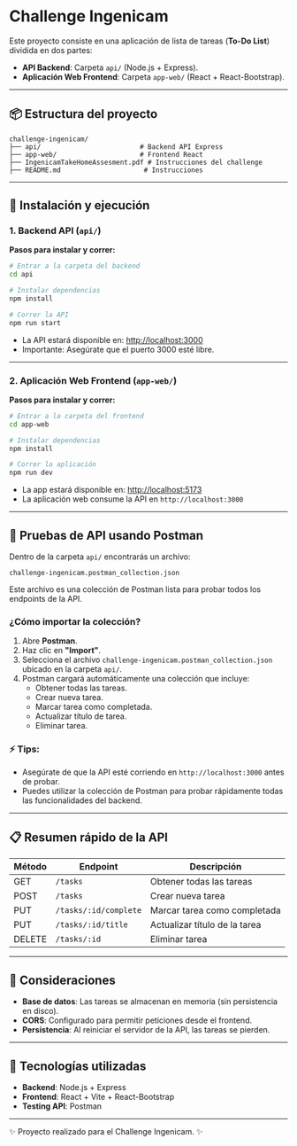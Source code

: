 
# Challenge Ingenicam

Este proyecto consiste en una aplicación de lista de tareas (**To-Do List**) dividida en dos partes:

- **API Backend**: Carpeta `api/` (Node.js + Express).
- **Aplicación Web Frontend**: Carpeta `app-web/` (React + React-Bootstrap).

---

## 📦 Estructura del proyecto

```
challenge-ingenicam/
├── api/                         # Backend API Express
├── app-web/                     # Frontend React
├── IngenicamTakeHomeAssesment.pdf # Instrucciones del challenge
├── README.md                     # Instrucciones
```

---

## 🚀 Instalación y ejecución

### 1. Backend API (`api/`)

**Pasos para instalar y correr:**

```bash
# Entrar a la carpeta del backend
cd api

# Instalar dependencias
npm install

# Correr la API
npm run start
```

- La API estará disponible en: [http://localhost:3000](http://localhost:3000)
- Importante: Asegúrate que el puerto 3000 esté libre.

---

### 2. Aplicación Web Frontend (`app-web/`)

**Pasos para instalar y correr:**

```bash
# Entrar a la carpeta del frontend
cd app-web

# Instalar dependencias
npm install

# Correr la aplicación
npm run dev
```

- La app estará disponible en: [http://localhost:5173](http://localhost:5173)
- La aplicación web consume la API en `http://localhost:3000`

---

## 🧪 Pruebas de API usando Postman

Dentro de la carpeta `api/` encontrarás un archivo:

```
challenge-ingenicam.postman_collection.json
```

Este archivo es una colección de Postman lista para probar todos los endpoints de la API.

### ¿Cómo importar la colección?

1. Abre **Postman**.
2. Haz clic en **"Import"**.
3. Selecciona el archivo `challenge-ingenicam.postman_collection.json` ubicado en la carpeta `api/`.
4. Postman cargará automáticamente una colección que incluye:
   - Obtener todas las tareas.
   - Crear nueva tarea.
   - Marcar tarea como completada.
   - Actualizar título de tarea.
   - Eliminar tarea.

### ⚡️ Tips:

- Asegúrate de que la API esté corriendo en `http://localhost:3000` antes de probar.
- Puedes utilizar la colección de Postman para probar rápidamente todas las funcionalidades del backend.

---

## 📋 Resumen rápido de la API

| Método | Endpoint                | Descripción                        |
|--------|--------------------------|------------------------------------|
| GET    | `/tasks`                 | Obtener todas las tareas           |
| POST   | `/tasks`                 | Crear nueva tarea                  |
| PUT    | `/tasks/:id/complete`    | Marcar tarea como completada        |
| PUT    | `/tasks/:id/title`       | Actualizar título de la tarea       |
| DELETE | `/tasks/:id`             | Eliminar tarea                     |

---

## 📅 Consideraciones

- **Base de datos**: Las tareas se almacenan en memoria (sin persistencia en disco).
- **CORS**: Configurado para permitir peticiones desde el frontend.
- **Persistencia**: Al reiniciar el servidor de la API, las tareas se pierden.

---

## 💪 Tecnologías utilizadas

- **Backend**: Node.js + Express
- **Frontend**: React + Vite + React-Bootstrap
- **Testing API**: Postman

---

✨ Proyecto realizado para el Challenge Ingenicam. ✨